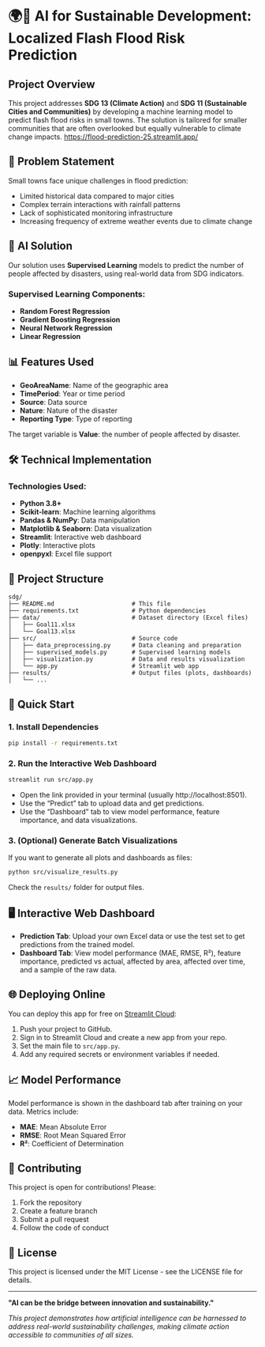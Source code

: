 # 🌍🤖 AI for Sustainable Development: Localized Flash Flood Risk Prediction

## Project Overview

This project addresses **SDG 13 (Climate Action)** and **SDG 11 (Sustainable Cities and Communities)** by developing a machine learning model to predict flash flood risks in small towns. The solution is tailored for smaller communities that are often overlooked but equally vulnerable to climate change impacts.
                                     https://flood-prediction-25.streamlit.app/

## 🎯 Problem Statement

Small towns face unique challenges in flood prediction:
- Limited historical data compared to major cities
- Complex terrain interactions with rainfall patterns
- Lack of sophisticated monitoring infrastructure
- Increasing frequency of extreme weather events due to climate change

## 🧠 AI Solution

Our solution uses **Supervised Learning** models to predict the number of people affected by disasters, using real-world data from SDG indicators.

### Supervised Learning Components:
- **Random Forest Regression**
- **Gradient Boosting Regression**
- **Neural Network Regression**
- **Linear Regression**

## 📊 Features Used

- **GeoAreaName**: Name of the geographic area
- **TimePeriod**: Year or time period
- **Source**: Data source
- **Nature**: Nature of the disaster
- **Reporting Type**: Type of reporting

The target variable is **Value**: the number of people affected by disaster.

## 🛠️ Technical Implementation

### Technologies Used:
- **Python 3.8+**
- **Scikit-learn**: Machine learning algorithms
- **Pandas & NumPy**: Data manipulation
- **Matplotlib & Seaborn**: Data visualization
- **Streamlit**: Interactive web dashboard
- **Plotly**: Interactive plots
- **openpyxl**: Excel file support

## 📁 Project Structure

```
sdg/
├── README.md                      # This file
├── requirements.txt               # Python dependencies
├── data/                          # Dataset directory (Excel files)
│   ├── Goal11.xlsx
│   └── Goal13.xlsx
├── src/                           # Source code
│   ├── data_preprocessing.py      # Data cleaning and preparation
│   ├── supervised_models.py       # Supervised learning models
│   ├── visualization.py           # Data and results visualization
│   └── app.py                     # Streamlit web app
├── results/                       # Output files (plots, dashboards)
│   └── ...
```

## 🚀 Quick Start

### 1. Install Dependencies
```sh
pip install -r requirements.txt
```

### 2. Run the Interactive Web Dashboard
```sh
streamlit run src/app.py
```
- Open the link provided in your terminal (usually http://localhost:8501).
- Use the “Predict” tab to upload data and get predictions.
- Use the “Dashboard” tab to view model performance, feature importance, and data visualizations.

### 3. (Optional) Generate Batch Visualizations
If you want to generate all plots and dashboards as files:
```sh
python src/visualize_results.py
```
Check the `results/` folder for output files.

## 🖥️ Interactive Web Dashboard

- **Prediction Tab**: Upload your own Excel data or use the test set to get predictions from the trained model.
- **Dashboard Tab**: View model performance (MAE, RMSE, R²), feature importance, predicted vs actual, affected by area, affected over time, and a sample of the raw data.

## 🌐 Deploying Online

You can deploy this app for free on [Streamlit Cloud](https://streamlit.io/cloud):
1. Push your project to GitHub.
2. Sign in to Streamlit Cloud and create a new app from your repo.
3. Set the main file to `src/app.py`.
4. Add any required secrets or environment variables if needed.

## 📈 Model Performance

Model performance is shown in the dashboard tab after training on your data. Metrics include:
- **MAE**: Mean Absolute Error
- **RMSE**: Root Mean Squared Error
- **R²**: Coefficient of Determination

## 🤝 Contributing

This project is open for contributions! Please:
1. Fork the repository
2. Create a feature branch
3. Submit a pull request
4. Follow the code of conduct

## 📄 License

This project is licensed under the MIT License - see the LICENSE file for details.

---

**"AI can be the bridge between innovation and sustainability."**

*This project demonstrates how artificial intelligence can be harnessed to address real-world sustainability challenges, making climate action accessible to communities of all sizes.* 
